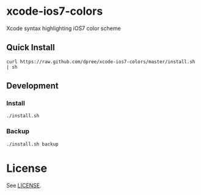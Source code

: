 # xcode-ios7-colors

Xcode syntax highlighting iOS7 color scheme

## Quick Install

    curl https://raw.github.com/dpree/xcode-ios7-colors/master/install.sh | sh

## Development

### Install

    ./install.sh

### Backup

    ./install.sh backup

# License

See [LICENSE](LICENSE.txt).
